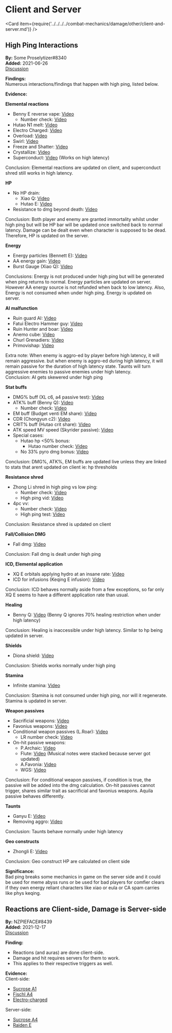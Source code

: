 # Client and Server

<Card item={require('../../../../combat-mechanics/damage/other/client-and-server.md')} />

## High Ping Interactions

**By:** Some Proselytizer#8340  
**Added:** 2021-06-26  
[Discussion](https://tickets.deeznuts.moe/ticket-archive/attachments_840480610765111316_858421155228418088_transcript-high-ping-interactions.html)

**Findings:**  
Numerous interactions/findings that happen with high ping, listed below.

**Evidence:** 

**Elemental reactions**  
 * Benny E reverse vape: [Video](https://youtu.be/9XPBA5N_vDI)  
   * Number check: [Video](https://youtu.be/QMZYFYNUQAw)  
 * Hutao N1 melt: [Video](https://youtu.be/EwUozvaNcPI)
 * Electro Charged: [Video](https://youtu.be/K3PM465-9SY)
 * Overload: [Video](https://youtu.be/-CB3ThBaXSc)
 * Swirl: [Video](https://youtu.be/gtlecORkGnw)
 * Freeze and Shatter: [Video](https://youtu.be/4gaCtylCSo4)
 * Crystallize: [Video](https://youtu.be/iDmUZz6fmeU) 
 * Superconduct: [Video](https://youtu.be/Y9GIvuNkPog) (Works on high latency)  

Conclusion: Elemental reactions are updated on client, and superconduct shred still works in high latency.

**HP**  
* No HP drain:
  * Xiao Q: [Video](https://youtu.be/4K7lYdrUvn4)
  * Hutao E: [Video](https://youtu.be/v9MgG98oZqc)
* Resistance to dmg beyond death: [Video](https://youtu.be/8t0nx34i8s4)

Conclusion: Both player and enemy are granted immortality whilst under high ping but will be HP bar will be updated once switched back to normal latency. Damage can be dealt even when character is supposed to be dead. Therefore, HP is updated on the server.

**Energy**  
* Energy particles (Bennett E): [Video](https://youtu.be/mSHgKDCvqLk)
* AA energy gain: [Video](https://youtu.be/1KZInSzButA)
* Burst Gauge (Xiao Q): [Video](https://youtu.be/42BqRmrVRVc)

Conclusions: Energy is not produced under high ping but will be generated when ping returns to normal. Energy particles are updated on server. However AA energy source is not refunded when back to low latency. Also, Energy is not consumed when under high ping. Energy is updated on server.

**AI malfunction**  
 * Ruin guard AI: [Video](https://youtu.be/YffGZGhdTiQ)
 * Fatui Electro Hammer guy: [Video](https://youtu.be/UfskXbGraq0)
 * Ruin Hunter and boar: [Video](https://youtu.be/ZQWm-AwmoSk)
 * Anemo cube: [Video](https://youtu.be/TrYWSicLrXs)
 * Churl Grenadiers: [Video](https://youtu.be/iTXIdBHuu-w)
 * Primovishap: [Video](https://youtu.be/KdKY2jccqs8)

Extra note: When enemy is aggro-ed by player before high latency, it will remain aggressive. but when enemy is aggro-ed during high latency, it will remain passive for the duration of high latency state. Taunts will turn aggressive enemies to passive enemies under high latency.  
Conclusion: AI gets skewered under high ping

**Stat buffs**  
* DMG% buff (XL c6, a4 passive test): [Video](https://youtu.be/R5yKam3ZNjs)
* ATK% buff (Benny Q): [Video](https://youtu.be/vT2n5bmEZQY)
  * Number check: [Video](https://youtu.be/lrh_x9KYu2o)
* EM buff (Budget venti EM share): [Video](https://youtu.be/b4Gia3dHieo)
* CDR (Chongyun c2): [Video](https://youtu.be/IkBN09JRqcc)
* CRIT% buff (Hutao crit share): [Video](https://youtu.be/ZPytXaOROx0)
* ATK speed MV speed (Skyrider passive): [Video](https://youtu.be/bIaaYdjx5kw)
* Special cases:
  * Hutao hp <50% bonus:
    * Hutao number check: [Video](https://youtu.be/mS5Vh9-7XnU)
  * No 33% pyro dmg bonus: [Video](https://youtu.be/z5IKX7LrwQQ)

Conclusion: DMG%, ATK%, EM buffs are updated live unless they are linked to stats that arent updated on client ie: hp thresholds

**Resistance shred**
* Zhong Li shred in high ping vs low ping:
  * Number check: [Video](https://youtu.be/gsJAzITzsrU)
  * High ping vid: [Video](https://youtu.be/p1WAhrsWqLg)
* 4pc vv:
  * Number check: [Video](https://youtu.be/m-eWeZxdjcE)
  * High ping test: [Video](https://youtu.be/g59G-cOP_2s)

Conclusion: Resistance shred is updated on client

**Fall/Collision DMG**
* Fall dmg: [Video](https://youtu.be/nzmnOqrkH6o)

Conclusion: Fall dmg is dealt under high ping

**ICD, Elemental application**  
* XQ E orbitals applying hydro at an insane rate: [Video](https://youtu.be/ncGZnk4bv7g)
* ICD for infusions (Keqing E infusion): [Video](https://youtu.be/qPq9d-CFz3U)

Conclusion: ICD behaves normally aside from a few exceptions, so far only XQ E seems to have a different application rate than usual.

**Healing**  
* Benny Q: [Video](https://youtu.be/TD9kzbjXT2c) (Benny Q ignores 70% healing restriction when under high latency)

Conclusion: Healing is inaccessible under high latency. Similar to hp being updated in server.

**Shields**
* Diona shield: [Video](https://youtu.be/xCI7DT1HeLo)

Conclusion: Shields works normally under high ping

**Stamina**
* Infinite stamina: [Video](https://youtu.be/YSHAAnegP8M)

Conclusion: Stamina is not consumed under high ping, nor will it regenerate. Stamina is updated in server.

**Weapon passives**  
* Sacrificial weapons: [Video](https://youtu.be/vzW2SuG85Z0)
* Favonius weapons: [Video](https://youtu.be/a8xawGLpLzc)
* Conditional weapon passives (L.Roar): [Video](https://youtu.be/mLM3LTrcVgI)
  * LR number check: [Video](https://youtu.be/kF2Fj23vJ0g)
* On-hit passive weapons:
  * P.Archaic: [Video](https://youtu.be/w-7FrKkZuvQ)
  * Flute: [Video](https://youtu.be/CIUI2Fi0HNs) (Musical notes were stacked because server got updated)
  * A.Favonia: [Video](https://youtu.be/pm4QUcvASW4)
  * WGS: [Video](https://youtu.be/WvxdoqIBP-4)

Conclusion: For conditional weapon passives, if condition is true, the passive will be added into the dmg calculation. On-hit passives cannot trigger, shares similar trait as sacrificial and favonius weapons. Aquila passive behaves differently.

**Taunts**
* Ganyu E: [Video](https://youtu.be/DAb3UCPydcM)
* Removing aggro: [Video](https://youtu.be/s56hKB0Ymc8)

Conclusion: Taunts behave normally under high latency

**Geo constructs**
* Zhongli E: [Video](https://youtu.be/RdzbYRaIdSw)

Conclusion: Geo construct HP are calculated on client side

**Significance:**  
Bad ping breaks some mechanics in game on the server side and it could be used for meme abyss runs or be used for bad players for comfier clears if they own energy reliant characters like xiao or eula or CA spam carries like phys keqing.

## Reactions are Client-side, Damage is Server-side

**By:** NZPIEFACE\#8439  
**Added:** 2021-12-17  
[Discussion](https://tickets.deeznuts.moe/ticket-archive/attachments_917969257504047174_921166808302616627_transcript-reactions-are-client-side-damage-is-server-side.html)

**Finding:**  
* Reactions (and auras) are done client-side.  
* Damage and hit requires servers for them to work.  
* This applies to their respective triggers as well.  

**Evidence:**  
Client-side:  
* [Sucrose A1](https://youtu.be/ADkMT-1a9qw)  
* [Fischl A4](https://youtu.be/is7BsrPfUCM)  
* [Electro-charged](https://youtu.be/LjBSOXtd3RU)  

Server-side:  
* [Sucrose A4](https://youtu.be/rN1zelj3zBw)  
* [Raiden E](https://youtu.be/9i_WGm8aUpQ)  
